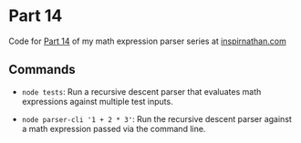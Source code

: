 # Part 14
Code for [Part 14](https://inspirnathan.com/posts/162-recursive-descent-parser-for-math-expressions-in-javascript/) of my math expression parser series at [inspirnathan.com](https://inspirnathan.com)

## Commands
* `node tests`: Run a recursive descent parser that evaluates math expressions against multiple test inputs.

* `node parser-cli '1 + 2 * 3'`: Run the recursive descent parser against a math expression passed via the command line.